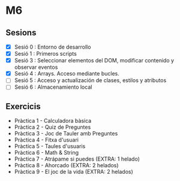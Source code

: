 # M6 
## Sesions
- [x] Sesió 0 : Entorno de desarrollo
- [x] Sesió 1 : Primeros scripts
- [x] Sesió 3 : Seleccionar elementos del DOM, modificar contenido y observar eventos
- [x] Sesió 4 : Arrays. Acceso mediante bucles.
- [ ] Sesió 5 : Acceso y actualización de clases, estilos y atributos 
- [ ] Sesió 6 : Almacenamiento local

## Exercicis
  - Pràctica 1 - Calculadora bàsica
  - Pràctica 2 - Quiz de Preguntes
  - Pràctica 3 - Joc de Tauler amb Preguntes
  - Pràctica 4 - Fitxa d'usuari
  - Pràctica 5 - Taules d'usuaris
  - Pràctica 6 - Math & String
  - Pràctica 7 - Atrápame si puedes (EXTRA: 1 helado)
  - Pràctica 8 - Ahorcado (EXTRA: 2 helados)
  - Pràctica 9 - El joc de la vida (EXTRA: 2 helados)
